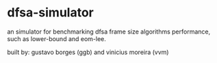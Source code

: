 # dfsa-simulator

an simulator for benchmarking dfsa frame size algorithms performance, such as lower-bound and eom-lee.

built by: gustavo borges (ggb) and vinicius moreira (vvm)
